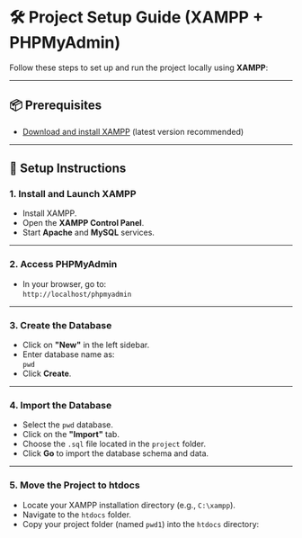 # 🛠️ Project Setup Guide (XAMPP + PHPMyAdmin)

Follow these steps to set up and run the project locally using **XAMPP**:

---

## 📦 Prerequisites

- [Download and install XAMPP](https://www.apachefriends.org/index.html) (latest version recommended)

---

## 🚀 Setup Instructions

### 1. **Install and Launch XAMPP**

- Install XAMPP.
- Open the **XAMPP Control Panel**.
- Start **Apache** and **MySQL** services.

---

### 2. **Access PHPMyAdmin**

- In your browser, go to:  
  `http://localhost/phpmyadmin`

---

### 3. **Create the Database**

- Click on **"New"** in the left sidebar.
- Enter database name as:  
  `pwd`  
- Click **Create**.

---

### 4. **Import the Database**

- Select the `pwd` database.
- Click on the **"Import"** tab.
- Choose the `.sql` file located in the `project` folder.
- Click **Go** to import the database schema and data.

---

### 5. **Move the Project to htdocs**

- Locate your XAMPP installation directory (e.g., `C:\xampp`).
- Navigate to the `htdocs` folder.
- Copy your project folder (named `pwd1`) into the `htdocs` directory:
